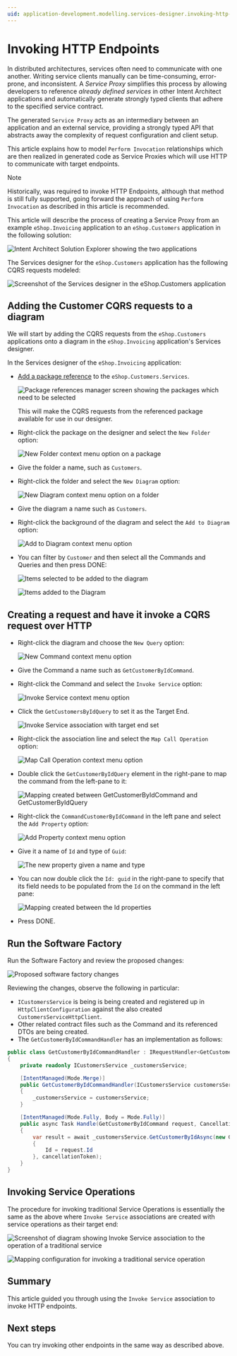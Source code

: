 ```yaml
---
uid: application-development.modelling.services-designer.invoking-http-endpoints
---
```

# Invoking HTTP Endpoints

In distributed architectures, services often need to communicate with one another. Writing service clients manually can be time-consuming, error-prone, and inconsistent. A _Service Proxy_ simplifies this process by allowing developers to reference _already defined services_ in other Intent Architect applications and automatically generate strongly typed clients that adhere to the specified service contract.

The generated `Service Proxy` acts as an intermediary between an application and an external service, providing a strongly typed API that abstracts away the complexity of request configuration and client setup.

This article explains how to model `Perform Invocation` relationships which are then realized in generated code as Service Proxies which will use HTTP to communicate with target endpoints.

> [!NOTE]
>
> Historically, [](xref:application-development.modelling.proxy-designer.proxy-designer) was required to invoke HTTP Endpoints, although that method is still fully supported, going forward the approach of using `Perform Invocation` as described in this article is recommended.

This article will describe the process of creating a Service Proxy from an example `eShop.Invoicing` application to an `eShop.Customers` application in the following solution:

![Intent Architect Solution Explorer showing the two applications](images/solution-explorer.png)

The Services designer for the `eShop.Customers` application has the following CQRS requests modeled:

![Screenshot of the Services designer in the eShop.Customers application](images/customers-services-designer.png)

## Adding the Customer CQRS requests to a diagram

We will start by adding the CQRS requests from the `eShop.Customers` applications onto a diagram in the `eShop.Invoicing` application's Services designer.

In the Services designer of the `eShop.Invoicing` application:

- [Add a package reference](xref:application-development.modelling.about-packages) to the `eShop.Customers.Services`.

  ![Package references manager screen showing the packages which need to be selected](images/package-references-manager.png)

  This will make the CQRS requests from the referenced package available for use in our designer.

- Right-click the package on the designer and select the `New Folder` option:

  ![New Folder context menu option on a package](images/package-new-folder-option.png)

- Give the folder a name, such as `Customers`.
- Right-click the folder and select the `New Diagram` option:

  ![New Diagram context menu option on a folder](images/new-diagram-option.png)

- Give the diagram a name such as `Customers`.
- Right-click the background of the diagram and select the `Add to Diagram` option:

  ![Add to Diagram context menu option](images/add-to-diagram-option.png)

- You can filter by `Customer` and then select all the Commands and Queries and then press DONE:

  ![Items selected to be added to the diagram](images/add-to-diagram-dialog.png)

  ![Items added to the Diagram](images/screenshot-showing-items-added-to-diagram.png)

## Creating a request and have it invoke a CQRS request over HTTP

- Right-click the diagram and choose the `New Query` option:

  ![New Command context menu option](images/new-command-option.png)

- Give the Command a name such as `GetCustomerByIdCommand`.
- Right-click the Command and select the `Invoke Service` option:

  ![Invoke Service context menu option](images/invoke-service-option.png)

- Click the `GetCustomersByIdQuery` to set it as the Target End.

  ![Invoke Service association with target end set](images/invoke-service-target-end-selected.png)

- Right-click the association line and select the `Map Call Operation` option:

  ![Map Call Operation context menu option](images/map-call-operation-option.png)

- Double click the `GetCustomerByIdQuery` element in the right-pane to map the command from the left-pane to it:

  ![Mapping created between GetCustomerByIdCommand and GetCustomerByIdQuery](images/command-mapped-to-query.png)

- Right-click the `CommandCustomerByIdCommand` in the left pane and select the `Add Property` option:

  ![Add Property context menu option](images/add-property-option.png)

- Give it a name of `Id` and type of `Guid`:

  ![The new property given a name and type](images/id-property-name-and-type.png)

- You can now double click the `Id: guid` in the right-pane to specify that its field needs to be populated from the `Id` on the command in the left pane:

  ![Mapping created between the Id properties](images/properties-mapped.png)

- Press DONE.

## Run the Software Factory

Run the Software Factory and review the proposed changes:

![Proposed software factory changes](images/proposed-software-factory-changes.png)

Reviewing the changes, observe the following in particular:

- `ICustomersService` is being is being created and registered up in `HttpClientConfiguration` against the also created `CustomersServiceHttpClient`.
- Other related contract files such as the Command and its referenced DTOs are being created.
- The `GetCustomerByIdCommandHandler` has an implementation as follows:

```csharp
public class GetCustomerByIdCommandHandler : IRequestHandler<GetCustomerByIdCommand>
{
    private readonly ICustomersService _customersService;

    [IntentManaged(Mode.Merge)]
    public GetCustomerByIdCommandHandler(ICustomersService customersService)
    {
        _customersService = customersService;
    }

    [IntentManaged(Mode.Fully, Body = Mode.Fully)]
    public async Task Handle(GetCustomerByIdCommand request, CancellationToken cancellationToken)
    {
        var result = await _customersService.GetCustomerByIdAsync(new GetCustomerByIdQuery
        {
            Id = request.Id
        }, cancellationToken);
    }
}
```

## Invoking Service Operations

The procedure for invoking traditional Service Operations is essentially the same as the above where `Invoke Service` associations are created with service operations as their target end:

![Screenshot of diagram showing Invoke Service association to the operation of a traditional service](images/invoke-traditional-service-operation-on-diagram.png)

![Mapping configuration for invoking a traditional service operation](images/invoke-traditional-service-operation-mapping-screen.png)

## Summary

This article guided you through using the `Invoke Service` association to invoke HTTP endpoints.

## Next steps

You can try invoking other endpoints in the same way as described above.
